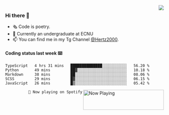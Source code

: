 <img  align="right" src="https://github-readme-stats.vercel.app/api?username=BillChen2K&show_icons=true&count_private=true&hide_title=true">

### Hi there 👋

- 🗞 Code is poetry.
- 🌱 Currently an undergraduate at ECNU
- 📫 You can find me in my Tg Channel [@Hertz2000](https://t.me/Hertz2000).

#### Coding status last week ⌨️

<!--START_SECTION:waka-->
```text
TypeScript   4 hrs 31 mins   ██████████████░░░░░░░░░░░   56.20 % 
Python       49 mins         ██▓░░░░░░░░░░░░░░░░░░░░░░   10.18 % 
Markdown     38 mins         ██░░░░░░░░░░░░░░░░░░░░░░░   08.06 % 
SCSS         29 mins         █▓░░░░░░░░░░░░░░░░░░░░░░░   06.15 % 
JavaScript   26 mins         █▒░░░░░░░░░░░░░░░░░░░░░░░   05.42 % 
```
<!--END_SECTION:waka-->


<div>
<a href="https://spotify-now-playing.billchen2k.vercel.app/now-playing?open">
   <img align="right" src="https://spotify-now-playing.billchen2k.vercel.app/now-playing" width="256" height="64" alt="Now Playing">
</a>
</div>

<div>
<p align="right"><code>🎵 Now playing on Spotify</code></p>
</div>

<!--
**BillChen2K/BillChen2K** is a ✨ _special_ ✨ repository because its `README.md` (this file) appears on your GitHub profile.

Here are some ideas to get you started:

- 🔭 I’m currently working on ...
- 🌱 I’m currently learning ...
- 👯 I’m looking to collaborate on ...
- 🤔 I’m looking for help with ...
- 💬 Ask me about ...
- 📫 How to reach me: ...
- 😄 Pronouns: ...
- ⚡ Fun fact: ...
-->
